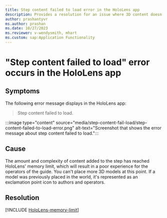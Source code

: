 ```yaml
---
title: Step content failed to load error in the HoloLens app
description: Provides a resolution for an issue where 3D content doesn't load when authoring in the HoloLens app.
author: prashantyvr
ms.author: prashan
ms.date: 10/27/2023
ms.reviewer: v-wendysmith, mhart
ms.custom: sap:Application Functionality
---
```

# "Step content failed to load" error occurs in the HoloLens app

## Symptoms

The following error message displays in the HoloLens app:

> Step content failed to load.

:::image type="content" source="media/step-content-fail-load/step-content-failed-to-load-error.png" alt-text="Screenshot that shows the error message about step content failed to load.":::

## Cause

The amount and complexity of content added to the step has reached HoloLens' memory limit, which will result in a poor experience for the operators of the guide. You can't place more 3D models at this point. If a model was previously placed in the world, it's represented as an exclamation point icon to authors and operators.

## Resolution

[!INCLUDE [HoloLens-memory-limit](../includes/hololens-memory-limit.md)]
